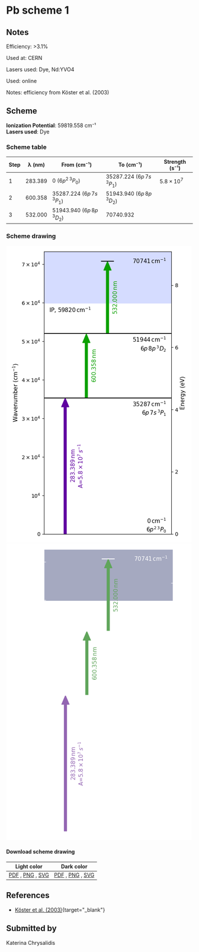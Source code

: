 # Pb scheme 1

## Notes

Efficiency: >3.1%

Used at: CERN

Lasers used: Dye, Nd:YVO4

Used: online

Notes: efficiency from Köster et al. (2003)





## Scheme

**Ionization Potential**: 59819.558 cm⁻¹  
**Lasers used**: Dye

### Scheme table

| Step | λ (nm)  |           From (cm⁻¹)           |            To (cm⁻¹)            |   Strength (s⁻¹)    |
| ---- | ------- | ------------------------------- | ------------------------------- | ------------------- |
| 1    | 283.389 | 0 ($6p^{2}\,^{3}P_{0}$)         | 35287.224 ($6p\,7s\,^{3}P_{1}$) | $5.8 \times 10^{7}$ |
| 2    | 600.358 | 35287.224 ($6p\,7s\,^{3}P_{1}$) | 51943.940 ($6p\,8p\,^{3}D_{2}$) |                     |
| 3    | 532.000 | 51943.940 ($6p\,8p\,^{3}D_{2}$) | 70740.932                       |                     |


### Scheme drawing

![pb scheme, light mode](pb-001/pb-001-light.png#only-light)
![pb scheme, dark mode](pb-001/pb-001-dark-web.png#only-dark)

#### Download scheme drawing

|                                            Light color                                            |                                           Dark color                                           |
| ------------------------------------------------------------------------------------------------- | ---------------------------------------------------------------------------------------------- |
| [PDF](pb-001/pb-001-light.pdf) , [PNG](pb-001/pb-001-light.png) , [SVG](pb-001/pb-001-light.svg)  | [PDF](pb-001/pb-001-dark.pdf) , [PNG](pb-001/pb-001-dark.png) , [SVG](pb-001/pb-001-dark.svg)  |


## References

  - [Köster et al. (2003)](https://doi.org/10.1016/S0168-583X(02)01956-0){target="_blank"}



## Submitted by

Katerina Chrysalidis

